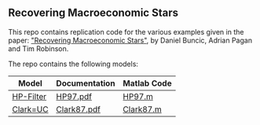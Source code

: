 ## Recovering Macroeconomic Stars
This repo contains replication code for the various examples given in the paper: ["Recovering Macroeconomic Stars"](https://cama.crawford.anu.edu.au/publication/cama-working-paper-series/21468/recovering-stars-macroeconomics), by Daniel Buncic, Adrian Pagan and Tim Robinson.

The repo contains the following models:


| Model                         | Documentation                             | Matlab Code                               |
| ----------------------------- |------------------------------------------ | ------------------------------------------|
| [HP-Filter](./HP-Filter/)     | [HP97.pdf](./HP-Filter/HP97.pdf)          | [HP97.m](./HP-Filter/HP97.m)         |
| [Clark=UC](./Clark-UC/)       | [Clark87.pdf](./Clark-UC/Clark87.pdf)     | [Clark87.m](./Clark-UC/Clark87.m)    |

<!-- 1. [HP-Filter](./HP-Filter/)
    - [Documentation HP97.pdf](./HP-Filter/HP97.pdf)
    - [Matlab File HP97.m](./HP-Filter/HP97.m)

2. Clark UC Model:
    - [Clark83.m](har) -->

 


 

